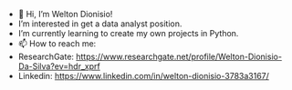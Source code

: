 - 👋 Hi, I’m Welton Dionisio!
- I’m interested in get a data analyst position.
- I’m currently learning to create my own projects in Python.
- 📫 How to reach me:
- ResearchGate: https://www.researchgate.net/profile/Welton-Dionisio-Da-Silva?ev=hdr_xprf
- Linkedin: https://www.linkedin.com/in/welton-dionisio-3783a3167/

<!---
weltondionisio/weltondionisio is a ✨ special ✨ repository because its `README.md` (this file) appears on your GitHub profile.
You can click the Preview link to take a look at your changes.
--->
